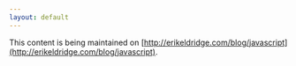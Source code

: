 ```yaml
---
layout: default
---
```


This content is being maintained on [http://erikeldridge.com/blog/javascript](http://erikeldridge.com/blog/javascript).
